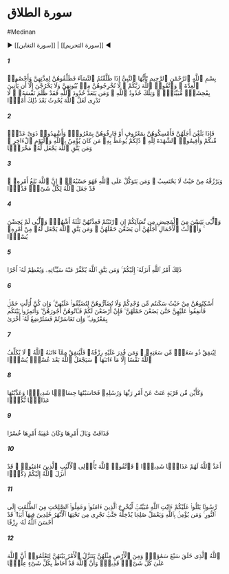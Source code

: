 # سورة الطلاق
#Medinan
▶ [[سورة التغابن]] | [[سورة التحريم]] ◀
##### 1
<span class="ayah hovertext" data-hover="اى پيامبر، چون خواهيد زنان را طلاق گوييد، از هنگامى كه عده‌شان آغاز تواند شد [طهر غير مواقعه‌]، طلاق دهيد، و حساب عده را نگه داريد، و از خداوند، پروردگارتان، پروا كنيد، آنان را از خانه‌هايشان بيرون مكنيد، و خودشان هم بيرون نروند، مگر آنكه مرتكب كار ناشايست آشكارى شوند، و اين احكام الهى است و هر كس از [حد و مرز] احكام الهى تجاوز كند، به راستى در حق خود ستم روا داشته است، ندانى باشد كه خداوند بعد از اين كارى تازه پديد آورد">بِسْمِ ٱللَّهِ ٱلرَّحْمَٰنِ ٱلرَّحِيمِ يَٰٓأَيُّهَا ٱلنَّبِىُّ إِذَا طَلَّقْتُمُ ٱلنِّسَآءَ فَطَلِّقُوهُنَّ لِعِدَّتِهِنَّ وَأَحْصُوا۟ ٱلْعِدَّةَ ۖ وَٱتَّقُوا۟ ٱللَّهَ رَبَّكُمْ ۖ لَا تُخْرِجُوهُنَّ مِنۢ بُيُوتِهِنَّ وَلَا يَخْرُجْنَ إِلَّآ أَن يَأْتِينَ بِفَٰحِشَةٍۢ مُّبَيِّنَةٍۢ ۚ وَتِلْكَ حُدُودُ ٱللَّهِ ۚ وَمَن يَتَعَدَّ حُدُودَ ٱللَّهِ فَقَدْ ظَلَمَ نَفْسَهُۥ ۚ لَا تَدْرِى لَعَلَّ ٱللَّهَ يُحْدِثُ بَعْدَ ذَٰلِكَ أَمْرًۭا</span>
##### 2
<span class="ayah hovertext" data-hover="پس چون به پايان عده‌شان نزديك شوند، يا به نيكويى نگاهشان داريد [و رجوع كنيد]، يا با خير و خوشى از آنان جدا شويد، و [بر اين كار] دو [شاهد] عادل از ميان خودتان را شاهد بگيريد، و شهادت را براى خداوند برپا داريد، اين است كه هر كس به خداوند و روز بازپسين ايمان دارد، بدان اندرز داده شود، و هر كس كه از خداوند پروا [و پارسايى پيشه‌] كند، [خداوند] براى او بيرون‌شدى بگذارد">فَإِذَا بَلَغْنَ أَجَلَهُنَّ فَأَمْسِكُوهُنَّ بِمَعْرُوفٍ أَوْ فَارِقُوهُنَّ بِمَعْرُوفٍۢ وَأَشْهِدُوا۟ ذَوَىْ عَدْلٍۢ مِّنكُمْ وَأَقِيمُوا۟ ٱلشَّهَٰدَةَ لِلَّهِ ۚ ذَٰلِكُمْ يُوعَظُ بِهِۦ مَن كَانَ يُؤْمِنُ بِٱللَّهِ وَٱلْيَوْمِ ٱلْءَاخِرِ ۚ وَمَن يَتَّقِ ٱللَّهَ يَجْعَل لَّهُۥ مَخْرَجًۭا</span>
##### 3
<span class="ayah hovertext" data-hover="و او را از جايى كه گمان نمى‌برد، روزى رساند، و هر كس بر خداوند توكل كند، همو وى را كافى است، بى‌گمان خداوند سررشته‌دار كار خويش است، به راستى كه خداوند براى هر چيز اندازه‌اى نهاده است‌">وَيَرْزُقْهُ مِنْ حَيْثُ لَا يَحْتَسِبُ ۚ وَمَن يَتَوَكَّلْ عَلَى ٱللَّهِ فَهُوَ حَسْبُهُۥٓ ۚ إِنَّ ٱللَّهَ بَٰلِغُ أَمْرِهِۦ ۚ قَدْ جَعَلَ ٱللَّهُ لِكُلِّ شَىْءٍۢ قَدْرًۭا</span>
##### 4
<span class="ayah hovertext" data-hover="و كسانى از زنان شما كه از حيض مايوسند، اگر در كارشان شك داريد، بدانيد كه عده آنان سه ماه [/سه پاكى‌] است، همچنين [است امر] زنانى كه حيض نديده‌اند، و بارداران، سرآمد عده‌شان اين است كه وضع حمل كنند، و هر كس از خداوند پرواكند، در كارش آسانى پديد آورد">وَٱلَّٰٓـِٔى يَئِسْنَ مِنَ ٱلْمَحِيضِ مِن نِّسَآئِكُمْ إِنِ ٱرْتَبْتُمْ فَعِدَّتُهُنَّ ثَلَٰثَةُ أَشْهُرٍۢ وَٱلَّٰٓـِٔى لَمْ يَحِضْنَ ۚ وَأُو۟لَٰتُ ٱلْأَحْمَالِ أَجَلُهُنَّ أَن يَضَعْنَ حَمْلَهُنَّ ۚ وَمَن يَتَّقِ ٱللَّهَ يَجْعَل لَّهُۥ مِنْ أَمْرِهِۦ يُسْرًۭا</span>
##### 5
<span class="ayah hovertext" data-hover="اين امر الهى است كه به سوى شما نازلش كرده است، و هر كس از خداوند پرواكند، گناهانش را از او مى‌زدايد و پاداش او را بزرگ گرداند">ذَٰلِكَ أَمْرُ ٱللَّهِ أَنزَلَهُۥٓ إِلَيْكُمْ ۚ وَمَن يَتَّقِ ٱللَّهَ يُكَفِّرْ عَنْهُ سَيِّـَٔاتِهِۦ وَيُعْظِمْ لَهُۥٓ أَجْرًا</span>
##### 6
<span class="ayah hovertext" data-hover="آنان را در همانجا كه خود سكنا داريد، در حد وسعتان سكنا دهيد، و به آنان زيان مرسانيد كه عرصه را بر آنان تنگ بگيريد، و اگر [مطلقات‌] باردار باشند، خرجشان را بدهيد تا آنكه وضع حمل كنند، و اگر براى شما [نوزاد را] شير دادند، پس اجرتشان را بپردازيد، و در ميان خود به نيكى رايزنى كنيد، و اگر به توافق نرسيديد [زن‌] ديگرى او را شير دهد">أَسْكِنُوهُنَّ مِنْ حَيْثُ سَكَنتُم مِّن وُجْدِكُمْ وَلَا تُضَآرُّوهُنَّ لِتُضَيِّقُوا۟ عَلَيْهِنَّ ۚ وَإِن كُنَّ أُو۟لَٰتِ حَمْلٍۢ فَأَنفِقُوا۟ عَلَيْهِنَّ حَتَّىٰ يَضَعْنَ حَمْلَهُنَّ ۚ فَإِنْ أَرْضَعْنَ لَكُمْ فَـَٔاتُوهُنَّ أُجُورَهُنَّ ۖ وَأْتَمِرُوا۟ بَيْنَكُم بِمَعْرُوفٍۢ ۖ وَإِن تَعَاسَرْتُمْ فَسَتُرْضِعُ لَهُۥٓ أُخْرَىٰ</span>
##### 7
<span class="ayah hovertext" data-hover="تا توانگر بر وفق توان خود خرج كند و كسى كه روزى‌اش تنگ شده است، در همان حد كه خداوند به او بخشيده است خرج كند، خداوند بر هيچ كس جز بر وفق آنچه به او بخشيده است، تكليف نمى‌كند، زودا كه خداوند پس از تنگنا، آسايش مقرر دارد">لِيُنفِقْ ذُو سَعَةٍۢ مِّن سَعَتِهِۦ ۖ وَمَن قُدِرَ عَلَيْهِ رِزْقُهُۥ فَلْيُنفِقْ مِمَّآ ءَاتَىٰهُ ٱللَّهُ ۚ لَا يُكَلِّفُ ٱللَّهُ نَفْسًا إِلَّا مَآ ءَاتَىٰهَا ۚ سَيَجْعَلُ ٱللَّهُ بَعْدَ عُسْرٍۢ يُسْرًۭا</span>
##### 8
<span class="ayah hovertext" data-hover="و چه بسا شهرها كه [اهالى آن‌] از فرمان پروردگارش و پيامبران او سرپيچيد، آنگاه به سختى از آنان حساب كشيديم، و به عذابى بى‌مانند معذبشان داشتيم‌">وَكَأَيِّن مِّن قَرْيَةٍ عَتَتْ عَنْ أَمْرِ رَبِّهَا وَرُسُلِهِۦ فَحَاسَبْنَٰهَا حِسَابًۭا شَدِيدًۭا وَعَذَّبْنَٰهَا عَذَابًۭا نُّكْرًۭا</span>
##### 9
<span class="ayah hovertext" data-hover="بدين‌سان عقوبت كار خود را چشيد و عاقبت كارش زيان بود">فَذَاقَتْ وَبَالَ أَمْرِهَا وَكَانَ عَٰقِبَةُ أَمْرِهَا خُسْرًا</span>
##### 10
<span class="ayah hovertext" data-hover="خداوند براى آنان عذابى سهمگين آماده كرده است، پس اى خردمندان مؤمن از خداوند پروا كنيد، به راستى كه خداوند به سوى شما پندآموزى فرستاده است‌">أَعَدَّ ٱللَّهُ لَهُمْ عَذَابًۭا شَدِيدًۭا ۖ فَٱتَّقُوا۟ ٱللَّهَ يَٰٓأُو۟لِى ٱلْأَلْبَٰبِ ٱلَّذِينَ ءَامَنُوا۟ ۚ قَدْ أَنزَلَ ٱللَّهُ إِلَيْكُمْ ذِكْرًۭا</span>
##### 11
<span class="ayah hovertext" data-hover="پيامبرى كه آيات روشنگر الهى را بر شما مى‌خواند، تا كسانى را كه ايمان آورده‌اند و كارهاى شايسته كرده‌اند، از تاريكيها به سوى روشنايى برآورد، و هر كس به خداوند ايمان آورد و نيكوكارى كند، او را به بوستانهايى كه جويباران از فرودست آن جارى است، درآورد، و جاودانه در آنند، به راستى كه خداوند روزى او را نيكو گردانده است‌">رَّسُولًۭا يَتْلُوا۟ عَلَيْكُمْ ءَايَٰتِ ٱللَّهِ مُبَيِّنَٰتٍۢ لِّيُخْرِجَ ٱلَّذِينَ ءَامَنُوا۟ وَعَمِلُوا۟ ٱلصَّٰلِحَٰتِ مِنَ ٱلظُّلُمَٰتِ إِلَى ٱلنُّورِ ۚ وَمَن يُؤْمِنۢ بِٱللَّهِ وَيَعْمَلْ صَٰلِحًۭا يُدْخِلْهُ جَنَّٰتٍۢ تَجْرِى مِن تَحْتِهَا ٱلْأَنْهَٰرُ خَٰلِدِينَ فِيهَآ أَبَدًۭا ۖ قَدْ أَحْسَنَ ٱللَّهُ لَهُۥ رِزْقًا</span>
##### 12
<span class="ayah hovertext" data-hover="خداوند كسى است كه هفت آسمان را آفريده است، و از زمين نيز همانند آن را، فرمان او از ميان آنها نازل مى‌گردد، تا بدانيد كه خداوند بر هر كارى توانا است، و اينكه خداوند بر هر چيز احاطه علمى دارد">ٱللَّهُ ٱلَّذِى خَلَقَ سَبْعَ سَمَٰوَٰتٍۢ وَمِنَ ٱلْأَرْضِ مِثْلَهُنَّ يَتَنَزَّلُ ٱلْأَمْرُ بَيْنَهُنَّ لِتَعْلَمُوٓا۟ أَنَّ ٱللَّهَ عَلَىٰ كُلِّ شَىْءٍۢ قَدِيرٌۭ وَأَنَّ ٱللَّهَ قَدْ أَحَاطَ بِكُلِّ شَىْءٍ عِلْمًۢا</span>
